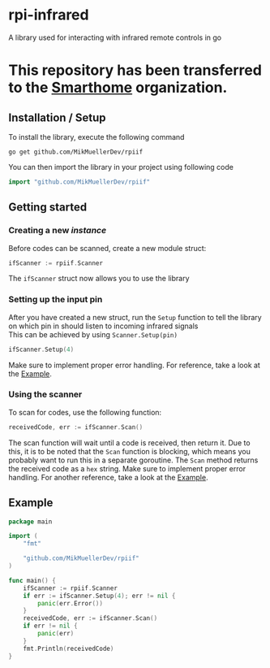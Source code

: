 # rpi-infrared
 A library used for interacting with infrared remote controls in go
 
 # This repository has been transferred to the [Smarthome](https://github.com/smarthome-go/infrared) organization.

## Installation / Setup
To install the library, execute the following command
```
go get github.com/MikMuellerDev/rpiif  
```
You can then import the library in your project using following code
```go
import "github.com/MikMuellerDev/rpiif"
```

## Getting started
### Creating a new *instance*
Before codes can be scanned, create a new module struct:
```go
ifScanner := rpiif.Scanner
```
The `ifScanner` struct now allows you to use the library

### Setting up the input pin
After you have created a new struct, run the `Setup` function to tell the library on which pin in should listen to incoming infrared signals  
This can be achieved by using `Scanner.Setup(pin)`
```go
ifScanner.Setup(4)
```
Make sure to implement proper error handling.
For reference, take a look at the [Example](#example).

### Using the scanner
To scan for codes, use the following function:
```go
receivedCode, err := ifScanner.Scan()
```
The scan function will wait until a code is received, then return it.
Due to this, it is to be noted that the `Scan` function is blocking, which means you probably want to run this in a separate goroutine.
The `Scan` method returns the received code as a `hex` string.
Make sure to implement proper error handling.
For another reference, take a look at the [Example](#example).


## Example
```go
package main

import (
	"fmt"

	"github.com/MikMuellerDev/rpiif"
)

func main() {
	ifScanner := rpiif.Scanner
	if err := ifScanner.Setup(4); err != nil {
		panic(err.Error())
	}
	receivedCode, err := ifScanner.Scan()
	if err != nil {
		panic(err)
	}
	fmt.Println(receivedCode)
}
```
